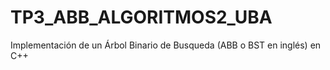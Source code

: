 # TP3_ABB_ALGORITMOS2_UBA
Implementación de un Árbol Binario de Busqueda (ABB o BST en inglés) en C++
